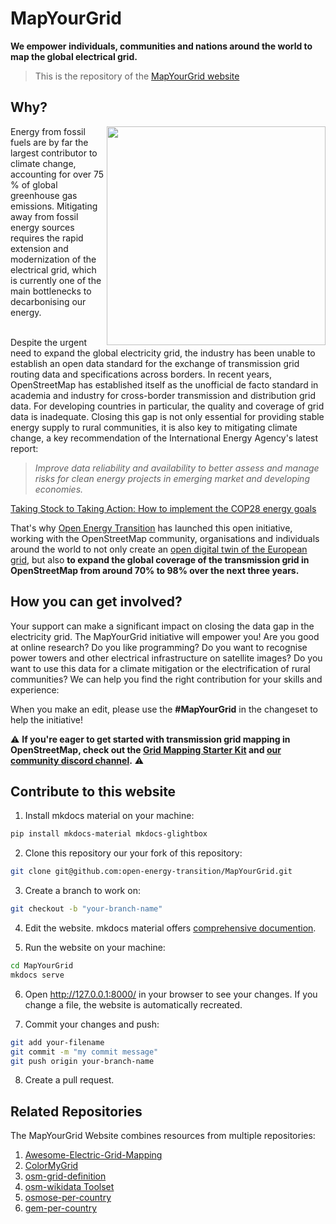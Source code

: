 # MapYourGrid
**We empower individuals, communities and nations around the world to map the global electrical grid.** <br>

> This is the repository of the [MapYourGrid website](https://MapYourGrid.org/)

## Why?
<img src= https://raw.githubusercontent.com/open-energy-transition/MapYourGrid/refs/heads/main/docs/images/logo.png align="right" width="350">
Energy from fossil fuels are by far the largest contributor to climate change, accounting for over 75 % of global greenhouse gas emissions. Mitigating away from fossil energy sources requires the rapid extension and modernization of the electrical grid, which is currently one of the main bottlenecks to decarbonising our energy. <br></br>

Despite the urgent need to expand the global electricity grid, the industry has been unable to establish an open data standard for the exchange of transmission grid routing data and specifications across borders. In recent years, OpenStreetMap has established itself as the unofficial de facto standard in academia and industry for cross-border transmission and distribution grid data. For developing countries in particular, the quality and coverage of grid data is inadequate. Closing this gap is not only essential for providing stable energy supply to rural communities, it is also key to mitigating climate change, a key recommendation of the International Energy Agency's latest report:

> _Improve data reliability and availability to better assess and manage risks for clean energy projects in emerging market and developing economies._

[Taking Stock to Taking Action: How to implement the COP28 energy goals](https://iea.blob.core.windows.net/assets/f2f6dbe0-ee3d-4ffc-ac8b-b811a868b9b1/FromTakingStocktoTakingAction.pdf)

That's why [Open Energy Transition](https://openenergytransition.org/) has launched this open initiative, working with the OpenStreetMap community, organisations and individuals around the world to not only create an [open digital twin of the European grid](https://www.nature.com/articles/s41597-025-04550-7), but also **to expand the global coverage of the transmission grid in OpenStreetMap from around 70% to 98% over the next three years.**

## How you can get involved?
Your support can make a significant impact on closing the data gap in the electricity grid. The MapYourGrid initiative will empower you! Are you good at online research? Do you like programming? Do you want to recognise power towers and other electrical infrastructure on satellite images? Do you want to use this data for a climate mitigation or the electrification of rural communities? We can help you find the right contribution for your skills and experience:

When you make an edit, please use the **#MapYourGrid** in the changeset to help the initiative!

⚠️ **If you're eager to get started with transmission grid mapping in OpenStreetMap, check out the [Grid Mapping Starter Kit](https://github.com/open-energy-transition/grid-mapping-starter-kit) and [our community discord channel](https://discord.gg/a5znpdFWfD).** ⚠️


## Contribute to this website

1. Install mkdocs material on your machine:
```bash
pip install mkdocs-material mkdocs-glightbox
```

2. Clone this repository our your fork of this repository:
```bash
git clone git@github.com:open-energy-transition/MapYourGrid.git
```
3. Create a branch to work on:
```bash
git checkout -b "your-branch-name"
```
4. Edit the website. mkdocs material offers [comprehensive documention](https://squidfunk.github.io/mkdocs-material/getting-started/).

5. Run the website on your machine:
```bash
cd MapYourGrid
mkdocs serve
```

6. Open http://127.0.0.1:8000/ in your browser to see your changes. If you change a file, the website is automatically recreated.

7. Commit your changes and push:
```bash
git add your-filename
git commit -m "my commit message"
git push origin your-branch-name
```

8. Create a pull request.

## Related Repositories 
The MapYourGrid Website combines resources from multiple repositories:
1. [Awesome-Electric-Grid-Mapping](https://github.com/open-energy-transition/Awesome-Electric-Grid-Mapping)
2. [ColorMyGrid](https://github.com/open-energy-transition/color-my-grid)
3. [osm-grid-definition](https://github.com/open-energy-transition/osm-grid-definition)
4. [osm-wikidata Toolset](https://github.com/open-energy-transition/osm-wikidata-toolset)
5. [osmose-per-country](https://github.com/open-energy-transition/osmose_per_country)
6. [gem-per-country](https://github.com/open-energy-transition/gem_per_country)
